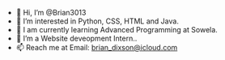 - 👋 Hi, I’m @Brian3013
- 👀 I’m interested in Python, CSS, HTML and Java.
- 🌱 I am currently learning Advanced Programming at Sowela.
- 💞️ I’m a Website deveopment Intern..
- 📫 Reach me at Email: brian_dixson@icloud.com
<!---
Brian3013/Brian3013 is a ✨ special ✨ repository because its `README.md` (this file) appears on your GitHub profile.
You can click the Preview link to take a look at your changes.
--->
